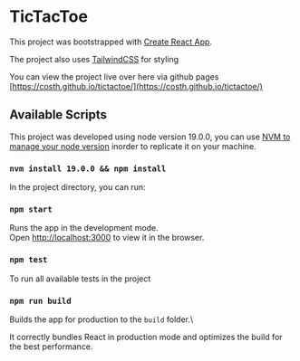 # TicTacToe

This project was bootstrapped with [Create React App](https://github.com/facebook/create-react-app).

The project also uses [TailwindCSS](https://tailwindcss.com/) for styling

You can view the project live over here via github pages [https://costh.github.io/tictactoe/](https://costh.github.io/tictactoe/)

## Available Scripts

This project was developed using node version 19.0.0, you can use [NVM to manage your node version](https://github.com/nvm-sh/nvm#installing-and-updating) inorder to replicate it on your machine. 

### `nvm install 19.0.0 && npm install`

In the project directory, you can run:

### `npm start`

Runs the app in the development mode.\
Open [http://localhost:3000](http://localhost:3000) to view it in the browser.


### `npm test`
To run all available tests in the project

### `npm run build`

Builds the app for production to the `build` folder.\

It correctly bundles React in production mode and optimizes the build for the best performance.

